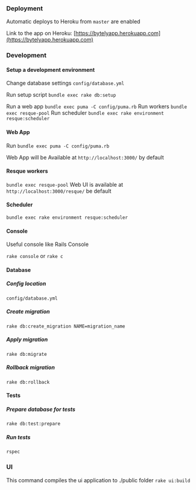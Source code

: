 ### Deployment
Automatic deploys to Heroku from `master` are enabled

Link to the app on Heroku: [https://bytelyapp.herokuapp.com](https://bytelyapp.herokuapp.com)

### Development
#### Setup a development environment
Change database settings 
`config/database.yml`

Run setup script ```bundle exec rake db:setup```

Run a web app ```bundle exec puma -C config/puma.rb```
Run workers ```bundle exec resque-pool```
Run scheduler ```bundle exec rake environment resque:scheduler```

#### Web App
Run ```bundle exec puma -C config/puma.rb```

Web App will be Available at `http://localhost:3000/` by default

#### Resque workers
```bundle exec resque-pool```
Web UI is available at `http://localhost:3000/resque/` be default

#### Scheduler
```bundle exec rake environment resque:scheduler```

#### Console
Useful console like Rails Console

```rake console``` or ```rake c```

#### Database
##### Config location
`config/database.yml`

##### Create migration
```rake db:create_migration NAME=migration_name```

##### Apply migration
```rake db:migrate```

##### Rollback migration
```rake db:rollback```

#### Tests

##### Prepare database for tests
```rake db:test:prepare```

##### Run tests
```rspec```


### UI
This command compiles the ui application to ./public folder
```rake ui:build```
